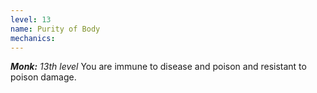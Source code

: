 ```yaml
---
level: 13
name: Purity of Body
mechanics:
---
```

_**Monk:** 13th level_
You are immune to disease and poison and resistant to poison damage.